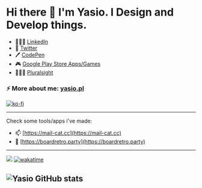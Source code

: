 # Hi there 👋 I'm Yasio. I Design and Develop things.

- 👨🏻‍💼 [LinkedIn](https://www.linkedin.com/in/janbaszczok/)
- 🐓 [Twitter](https://twitter.com/YasiOnFire)
- 🖊 [CodePen](https://codepen.io/Yasio)
- 🎮 [Google Play Store Apps/Games](https://play.google.com/store/apps/developer?id=YAS.IO)
- 👨🏻‍🏫 [Pluralsight](https://app.pluralsight.com/profile/jan-baszczok)

### ⚡ More about me: [yasio.pl](https://yasio.pl)

[![ko-fi](https://www.ko-fi.com/img/githubbutton_sm.svg)](https://ko-fi.com/S6S82QDOW)

---

Check some tools/apps i've made:
- 📫 [https://mail-cat.cc](https://mail-cat.cc)
- 🎈 [https://boardretro.party](https://boardretro.party)

---
![](https://komarev.com/ghpvc/?username=YasiOnFire&color=blueviolet) [![wakatime](https://wakatime.com/badge/user/2d17ce26-1611-4757-bf95-fdb0da64fc74.svg)](https://wakatime.com/@2d17ce26-1611-4757-bf95-fdb0da64fc74)

![Yasio GitHub stats](https://github-readme-stats.vercel.app/api?username=YasiOnFire&show_icons=true&theme=tokyonight)
---
